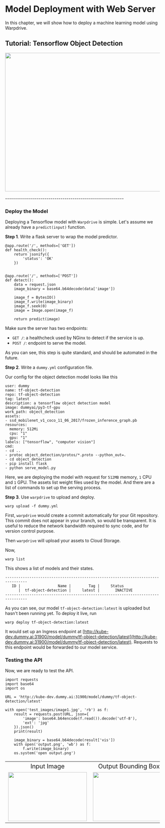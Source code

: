 # Model Deployment with Web Server

In this chapter, we will show how to deploy a machine learning model using Warpdrive.


## Tutorial: Tensorflow Object Detection


<p align="center">
  <img src="img/dogs_detections_output.jpg" width=676 height=450>
</p>
------------------------------------------------------------

### Deploy the Model

Deploying a Tensorflow model with `Warpdrive` is simple. Let's assume we already have a `predict(input)` function.

**Step 1**. Write a flask server to wrap the model predictor. 

```
@app.route('/', methods=['GET'])
def health_check():
    return jsonify({
        'status': 'OK'
    })


@app.route('/', methods=['POST'])
def detect():
    data = request.json
    image_binary = base64.b64decode(data['image'])

    image_f = BytesIO()
    image_f.write(image_binary)
    image_f.seek(0)
    image = Image.open(image_f)
    
    return predict(image)
```

Make sure the server has two endpoints:

- `GET /`: a healthcheck used by NGinx to detect if the service is up.
- `POST /`: endpoint to serve the model.

As you can see, this step is quite standard, and should be automated in the future.

**Step 2**. Write a `dummy.yml` configuration file.

Our config for the object detection model looks like this 

```
user: dummy
name: tf-object-detection
repo: tf-object-detection
tag: latest
description: a tensorflow object detection model
image: dummyai/py3-tf-gpu
work_path: object_detection
assets:
- ssd_mobilenet_v1_coco_11_06_2017/frozen_inference_graph.pb
resources:
  memory: 512Mi
  cpu: "1"
  gpu: "1"
labels: ["tensorflow", "computer vision"]
cmd:
- cd ..
- protoc object_detection/protos/*.proto --python_out=.
- cd object_detection
- pip install flask
- python serve_model.py
```

Here, we are deploying the model with request for `512MB` memory, `1` CPU and `1` GPU. The assets list weight files used by the model. And there are a list of commands to set up the serving process.

**Step 3**. Use `warpdrive` to upload and deploy.

```
warp upload -f dummy.yml
```

First, `warpdrive` would create a commit automatically for your Git repository. This commit does not appear in your branch, so would be transparent. It is useful to reduce the network bandwidth required to sync code, and for version control purpose.

Then `warpdrive` will upload your assets to Cloud Storage.

Now, 

```
warp list
```

This shows a list of models and their states.

```
--------------------------------------------------------------------------------
   ID |                 Name |        Tag |     Status
      |  tf-object-detection |     latest |       INACTIVE
--------------------------------------------------------------------------------
```

As you can see, our model `tf-object-detection:latest` is uploaded but hasn't been running yet. To deploy it live, run

```
warp deploy tf-object-detection:latest
```

It would set up an Ingress endpoint at [http://kube-dev.dummy.ai:31900/model/dummy/tf-object-detection/latest](http://kube-dev.dummy.ai:31900/model/dummy/tf-object-detection/latest). Requests to this endpoint would be forwarded to our model service. 

### Testing the API

Now, we are ready to test the API. 

```
import requests
import base64
import os

URL = 'http://kube-dev.dummy.ai:31900/model/dummy/tf-object-detection/latest'

with open('test_images/image1.jpg', 'rb') as f:
    result = requests.post(URL, json={
        'image': base64.b64encode(f.read()).decode('utf-8'),
        'ext': 'jpg'
    }).json()
    print(result)

    image_binary = base64.b64decode(result['vis'])
    with open('output.png', 'wb') as f:
        f.write(image_binary)
    os.system('open output.png')
```

<p align="center">
<table style="font-size: 20px; text-align: center;">
<tr>
  <td >Input Image</td>
  <td>Output Bounding Boxes</td>
</tr>
<tr>
  <td><img src="img/dog-in.jpg" width=256 height=159></td>
  <td><img src="img/dog-out.png" width=256 height=159></td>
</tr>
</table>
</p>
